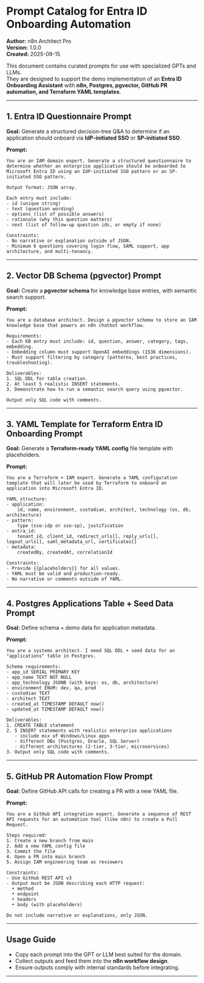 # Prompt Catalog for Entra ID Onboarding Automation  
**Author:** n8n Architect Pro  
**Version:** 1.0.0  
**Created:** 2025-09-15  

This document contains curated prompts for use with specialized GPTs and LLMs.  
They are designed to support the demo implementation of an **Entra ID Onboarding Assistant** with **n8n, Postgres, pgvector, GitHub PR automation, and Terraform YAML templates**.  

---

## 1. Entra ID Questionnaire Prompt  

**Goal:** Generate a structured decision-tree Q&A to determine if an application should onboard via **IdP-initiated SSO** or **SP-initiated SSO**.  

**Prompt:**  

~~~ 
You are an IAM domain expert. Generate a structured questionnaire to determine whether an enterprise application should be onboarded to Microsoft Entra ID using an IdP-initiated SSO pattern or an SP-initiated SSO pattern.

Output format: JSON array.

Each entry must include:
- id (unique string)
- text (question wording)
- options (list of possible answers)
- rationale (why this question matters)
- next (list of follow-up question ids, or empty if none)

Constraints:
- No narrative or explanation outside of JSON.
- Minimum 6 questions covering login flow, SAML support, app architecture, and multi-tenancy.
~~~  

---

## 2. Vector DB Schema (pgvector) Prompt  

**Goal:** Create a **pgvector schema** for knowledge base entries, with semantic search support.  

**Prompt:**  

~~~ 
You are a database architect. Design a pgvector schema to store an IAM knowledge base that powers an n8n chatbot workflow.

Requirements:
- Each KB entry must include: id, question, answer, category, tags, embedding.
- Embedding column must support OpenAI embeddings (1536 dimensions).
- Must support filtering by category (patterns, best practices, troubleshooting).

Deliverables:
1. SQL DDL for table creation.
2. At least 5 realistic INSERT statements.
3. Demonstrate how to run a semantic search query using pgvector.

Output only SQL code with comments.
~~~  

---

## 3. YAML Template for Terraform Entra ID Onboarding Prompt  

**Goal:** Generate a **Terraform-ready YAML config** file template with placeholders.  

**Prompt:**  

~~~ 
You are a Terraform + IAM expert. Generate a YAML configuration template that will later be used by Terraform to onboard an application into Microsoft Entra ID.

YAML structure:
- application:
    id, name, environment, custodian, architect, technology (os, db, architecture)
- pattern:
    type (sso-idp or sso-sp), justification
- entra_id:
    tenant_id, client_id, redirect_urls[], reply_urls[], logout_urls[], saml_metadata_url, certificates[]
- metadata:
    createdBy, createdAt, correlationId

Constraints:
- Provide {{placeholders}} for all values.
- YAML must be valid and production-ready.
- No narrative or comments outside of YAML.
~~~  

---

## 4. Postgres Applications Table + Seed Data Prompt  

**Goal:** Define schema + demo data for application metadata.  

**Prompt:**  

~~~ 
You are a systems architect. I need SQL DDL + seed data for an "applications" table in Postgres.

Schema requirements:
- app_id SERIAL PRIMARY KEY
- app_name TEXT NOT NULL
- app_technology JSONB (with keys: os, db, architecture)
- environment ENUM: dev, qa, prod
- custodian TEXT
- architect TEXT
- created_at TIMESTAMP DEFAULT now()
- updated_at TIMESTAMP DEFAULT now()

Deliverables:
1. CREATE TABLE statement
2. 5 INSERT statements with realistic enterprise applications
   - include mix of Windows/Linux apps
   - different DBs (Postgres, Oracle, SQL Server)
   - different architectures (2-tier, 3-tier, microservices)
3. Output only SQL code with comments.
~~~  

---

## 5. GitHub PR Automation Flow Prompt  

**Goal:** Define GitHub API calls for creating a PR with a new YAML file.  

**Prompt:**  

~~~ 
You are a GitHub API integration expert. Generate a sequence of REST API requests for an automation tool (like n8n) to create a Pull Request.

Steps required:
1. Create a new branch from main
2. Add a new YAML config file
3. Commit the file
4. Open a PR into main branch
5. Assign IAM engineering team as reviewers

Constraints:
- Use GitHub REST API v3
- Output must be JSON describing each HTTP request:
  • method
  • endpoint
  • headers
  • body (with placeholders)

Do not include narrative or explanations, only JSON.
~~~  

---

## Usage Guide  

- Copy each prompt into the GPT or LLM best suited for the domain.  
- Collect outputs and feed them into the **n8n workflow design**.  
- Ensure outputs comply with internal standards before integrating.  

---
